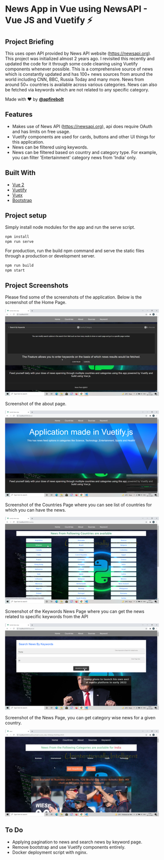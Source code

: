 # News App in Vue using NewsAPI - Vue JS and Vuetify ⚡️

## Project Briefing

This uses open API provided by News API website (https://newsapi.org). This project was initialized almost 2 years ago. I revisited this recently and updated the code for it through some code cleaning using Vuetify components whenever possible. This is a comprehensive source of news which is constantly updated and has 100+ news sources from around the world including CNN, BBC, Russia Today and many more. News from around 50+ countries is available across various categories. News can also be fetched via keywords which are not related to any specific category.

Made with ❤️ by **[@apfirebolt](https://github.com/Apfirebolt/)**
## Features

- Makes use of News API (https://newsapi.org), api does require OAuth and has limits on free usage.
- Vuetify components are used for cards, buttons and other UI things for this application. 
- News can be filtered using keywords.
- News can be filtered based on country and category type. For example, you can filter 'Entertainment' category news from 'India' only. 

## Built With

* [Vue 2](https://vuejs.org//)
* [Vuetify](https://vuetifyjs.com/en//)
* [Vuex](https://vuex.vuejs.org//)
* [Bootstrap](https://getbootstrap.com//)

## Project setup

Simply install node modules for the app and run the serve script.

```
npm install
npm run serve
```

For production, run the build npm command and serve the static files through a production or development server.

```
npm run build
npm start
```

## Project Screenshots

Please find some of the screenshots of the application. Below is the screenshot of the Home Page.

![alt text](./screenshots/homepage.png)

Screenshot of the about page.

![alt text](./screenshots/about.png)

Screenshot of the Countries Page where you can see list of countries for which you can have the news.

![alt text](./screenshots/countries.png)

Screenshot of the Keywords News Page where you can get the news related to specific keywords from the API

![alt text](./screenshots/keyword_news.png)

Screenshot of the News Page, you can get category wise news for a given country.

![alt text](./screenshots/news.jpg)
## To Do

- Applying pagination to news and search news by keyword page.
- Remove bootstrap and use Vuetify components entirely.
- Docker deployment script with nginx. 
